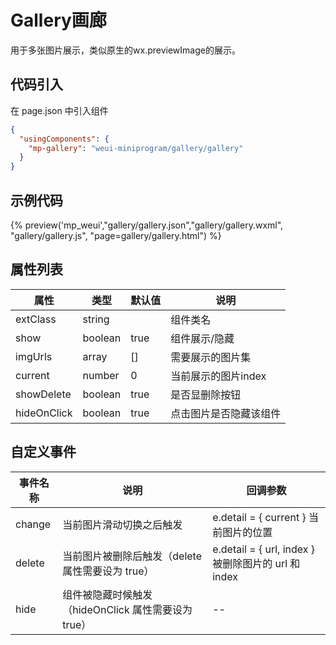 # Gallery画廊
用于多张图片展示，类似原生的wx.previewImage的展示。

## 代码引入
在 page.json 中引入组件
```json
{
  "usingComponents": {
    "mp-gallery": "weui-miniprogram/gallery/gallery"
  }
}
```

## 示例代码

{% preview('mp_weui',"gallery/gallery.json","gallery/gallery.wxml", "gallery/gallery.js", "page=gallery/gallery.html") %}

## 属性列表
| 属性 | 类型 | 默认值 | 说明 |
| ---- | ---- | ------ | ---- |
| extClass | string |  | 组件类名 |
| show | boolean | true| 组件展示/隐藏 |
| imgUrls | array | [] | 需要展示的图片集 |
| current | number | 0 | 当前展示的图片index |
| showDelete | boolean | true | 是否显删除按钮 |
| hideOnClick | boolean | true | 点击图片是否隐藏该组件 |

## 自定义事件
| 事件名称 | 说明 | 回调参数 |
| ---- | ---- | ------ |
| change | 当前图片滑动切换之后触发 | e.detail = { current } 当前图片的位置 |
| delete | 当前图片被删除后触发（delete 属性需要设为 true） | e.detail = { url, index } 被删除图片的 url 和 index |
| hide | 组件被隐藏时候触发（hideOnClick 属性需要设为 true） | -- |